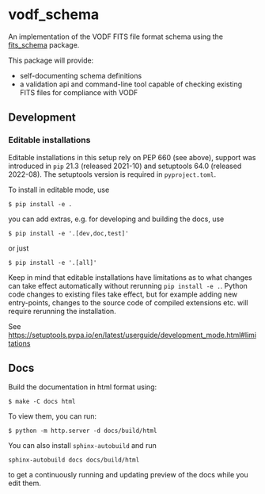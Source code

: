 # vodf_schema

An implementation of the VODF FITS file format schema using the
[fits_schema](https://github.com/VODF/fits_schema) package.

This package will provide:

- self-documenting schema definitions
- a validation api and command-line tool capable of checking existing FITS files
  for compliance with VODF

## Development

### Editable installations

Editable installations in this setup rely on PEP 660 (see above), support was
introduced in `pip` 21.3 (released 2021-10) and setuptools 64.0 (released
2022-08). The setuptools version is required in `pyproject.toml`.

To install in editable mode, use

```
$ pip install -e .
```

you can add extras, e.g. for developing and building the docs, use

```
$ pip install -e '.[dev,doc,test]'
```

or just

```
$ pip install -e '.[all]'
```

Keep in mind that editable installations have limitations as to what changes can
take effect automatically without rerunning `pip install -e .`. Python code
changes to existing files take effect, but for example adding new entry-points,
changes to the source code of compiled extensions etc. will require rerunning
the installation.

See <https://setuptools.pypa.io/en/latest/userguide/development_mode.html#limitations>

## Docs

Build the documentation in html format using:

```
$ make -C docs html
```

To view them, you can run:

```
$ python -m http.server -d docs/build/html
```

You can also install `sphinx-autobuild` and run

```
sphinx-autobuild docs docs/build/html
```

to get a continuously running and updating preview of the docs while you edit them.
